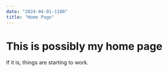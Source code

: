 ```yaml
---
date: "2024-04-01-1100"
title: "Home Page"
---
```


# This is possibly my home page

If it is, things are starting to work.
